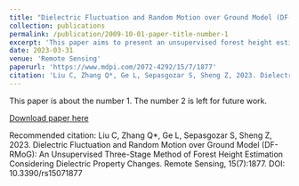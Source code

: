 ```yaml
---
title: "Dielectric Fluctuation and Random Motion over Ground Model (DF-RMoG): An Unsupervised Three-Stage Method of Forest Height Estimation Considering Dielectric Property Changes"
collection: publications
permalink: /publication/2009-10-01-paper-title-number-1
excerpt: 'This paper aims to present an unsupervised forest height estimation method called Dielectric Fluctuation and Random Motion over Ground (DF-RMoG) to improve accuracy by considering the dielectric fluctuations and random motions.'
date: 2023-03-31
venue: 'Remote Sensing'
paperurl: 'https://www.mdpi.com/2072-4292/15/7/1877'
citation: 'Liu C, Zhang Q*, Ge L, Sepasgozar S, Sheng Z, 2023. Dielectric Fluctuation and Random Motion over Ground Model (DF-RMoG): An Unsupervised Three-Stage Method of Forest Height Estimation Considering Dielectric Property Changes. Remote Sensing, 15(7):1877. DOI: 10.3390/rs15071877'
---
```

This paper is about the number 1. The number 2 is left for future work.

[Download paper here](http://academicpages.github.io/files/paper1.pdf)

Recommended citation: Liu C, Zhang Q*, Ge L, Sepasgozar S, Sheng Z, 2023. Dielectric Fluctuation and Random Motion over Ground Model (DF-RMoG): An Unsupervised Three-Stage Method of Forest Height Estimation Considering Dielectric Property Changes. Remote Sensing, 15(7):1877. DOI: 10.3390/rs15071877

